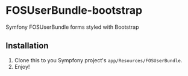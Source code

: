 FOSUserBundle-bootstrap
=======================

Symfony FOSUserBundle forms styled with Bootstrap

## Installation

1. Clone this to you Sympfony project's `app/Resources/FOSUserBundle`.
2. Enjoy!
